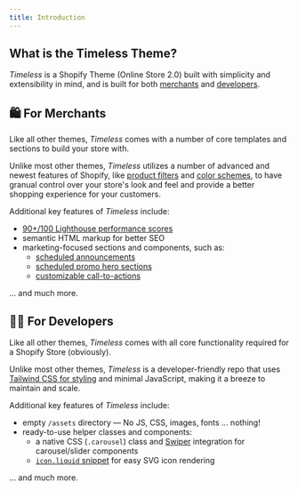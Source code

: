 ```yaml
---
title: Introduction
---
```

## What is the Timeless Theme?

*Timeless* is a Shopify Theme (Online Store 2.0) built with simplicity and extensibility in mind, and is built for both [merchants](#for-merchants) and [developers](#for-developers).

## 🛍️ For Merchants

Like all other themes, *Timeless* comes with a number of core templates and sections to build your store with.

Unlike most other themes, *Timeless* utilizes a number of advanced and newest features of Shopify, like [product filters](https://help.shopify.com/en/manual/online-store/themes/customizing-themes/storefront-filters) and [color schemes](https://help.shopify.com/en/manual/online-store/themes/theme-structure/color-scheme), to have granual control over your store's look and feel and provide a better shopping experience for your customers.

Additional key features of *Timeless* include:
- [90+/100 Lighthouse performance scores]()
- semantic HTML markup for better SEO
- marketing-focused sections and components, such as:
	- [scheduled announcements]()
	- [scheduled promo hero sections]()
	- [customizable call-to-actions]()

... and much more.

## 👨‍💻 For Developers

Like all other themes, *Timeless* comes with all core functionality required for a Shopify Store (obviously).

Unlike most other themes, *Timeless* is a developer-friendly repo that uses [Tailwind CSS for styling](/docs/dev/styling) and minimal JavaScript, making it a breeze to maintain and scale.

Additional key features of *Timeless* include:
- empty `/assets` directory — No JS, CSS, images, fonts ... nothing!
- ready-to-use helper classes and components:
	- a native CSS (`.carousel`) class and [Swiper](https://swiperjs.com) integration for carousel/slider components
	- [`icon.liquid` snippet](/docs/dev/icons) for easy SVG icon rendering

... and much more.
